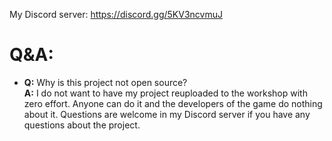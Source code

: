 My Discord server: https://discord.gg/5KV3ncvmuJ
# Q&A:
* **Q:** Why is this project not open source?  
  **A:** I do not want to have my project reuploaded to the workshop with zero effort. Anyone can do it and the developers of the game do nothing about it. Questions are welcome in my Discord server if you have any questions about the project.
